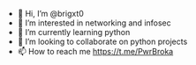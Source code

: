 - 👋 Hi, I’m @brigxt0
- 👀 I’m interested in networking and infosec
- 🌱 I’m currently learning python 
- 💞️ I’m looking to collaborate on python projects 
- 📫 How to reach me https://t.me/PwrBroka

<!---
brigxt0/brigxt0 is a ✨ special ✨ repository because its `README.md` (this file) appears on your GitHub profile.
You can click the Preview link to take a look at your changes.
--->
